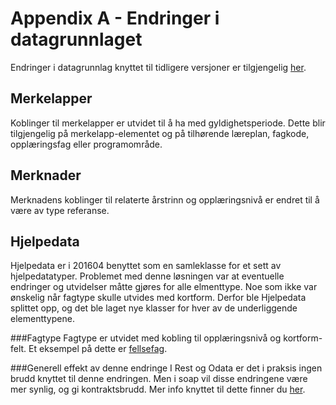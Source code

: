 # Appendix A - Endringer i datagrunnlaget
Endringer i datagrunnlag knyttet til tidligere versjoner er tilgjengelig [her](https://kl06-doc.gitbooks.io/kl06-public/content/appendix_a.html).

## Merkelapper
Koblinger til merkelapper er utvidet til å ha med gyldighetsperiode. Dette blir tilgjengelig på merkelapp-elementet og på tilhørende læreplan, fagkode, opplæringsfag eller programområde.

## Merknader
Merknadens koblinger til relaterte årstrinn og opplæringsnivå er endret til å være av type referanse.

## Hjelpedata
Hjelpedata er i 201604 benyttet som en samleklasse for et sett av hjelpedatatyper. Problemet med denne løsningen var at eventuelle endringer og utvidelser måtte gjøres for alle elmenttype. Noe som ikke var ønskelig når fagtype skulle utvides med kortform.
Derfor ble Hjelpedata splittet opp, og det ble laget nye klasser for hver av de underliggende elementtypene.

###Fagtype
Fagtype er utvidet med kobling til opplæringsnivå og kortform-felt.
Et eksempel på dette er [fellsefag](http://beta-data.udir.no/kl06/fagtype_fellesfag).

###Generell effekt av denne endringe
I Rest og Odata er det i praksis ingen brudd knyttet til denne endringen.
Men i soap vil disse endringene være mer synlig, og gi kontraktsbrudd. Mer info knyttet til dette finner du [her](https://kl06-doc.gitbooks.io/kl06-public/content/appendix_b.html).








